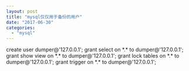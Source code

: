```yaml
---
layout: post
title: "mysql仅仅用于备份的用户"
date: "2017-06-30"
categories: 
  - "mysql"
---
```


create user dumper@'127.0.0.1'; grant select on \*.\* to dumper@'127.0.0.1'; grant show view on \*.\* to dumper@'127.0.0.1'; grant lock tables on \*.\* to dumper@'127.0.0.1'; grant trigger on \*.\* to dumper@'127.0.0.1';

